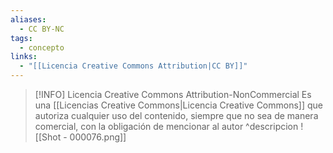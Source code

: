 ```yaml
---
aliases:
  - CC BY-NC
tags:
  - concepto
links:
  - "[[Licencia Creative Commons Attribution|CC BY]]"
---
```

>[!INFO] Licencia Creative Commons Attribution-NonCommercial
>Es una [[Licencias Creative Commons|Licencia Creative Commons]] que autoriza cualquier uso del contenido, siempre que no sea de manera comercial, con la obligación de mencionar al autor
^descripcion
![[Shot - 000076.png]]